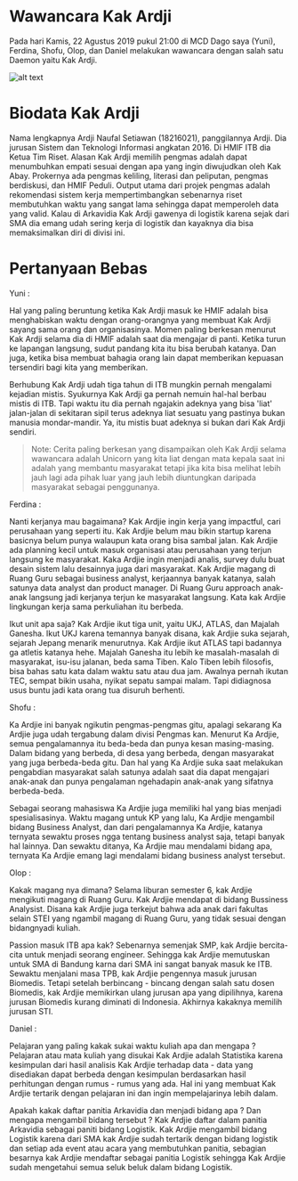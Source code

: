 # Wawancara Kak Ardji

Pada hari Kamis, 22 Agustus 2019 pukul 21:00 di MCD Dago saya (Yuni), Ferdina, Shofu, Olop, dan Daniel melakukan wawancara dengan salah satu Daemon yaitu Kak Ardji.

![alt text](./foto-16518054-16518147-16518305-16518310-16518348.jpg)


# Biodata Kak Ardji

Nama lengkapnya Ardji Naufal Setiawan (18216021), panggilannya Ardji. Dia jurusan Sistem dan Teknologi Informasi angkatan 2016. Di HMIF ITB dia Ketua Tim Riset. Alasan Kak Ardji memilih pengmas adalah dapat menumbuhkan empati sesuai dengan apa yang ingin diwujudkan oleh Kak Abay. Prokernya ada pengmas keliling, literasi dan peliputan, pengmas berdiskusi, dan HMIF Peduli. Output utama dari projek pengmas adalah rekomendasi sistem kerja mempertimbangkan sebenarnya riset membutuhkan waktu yang sangat lama sehingga dapat memperoleh data yang valid. Kalau di Arkavidia Kak Ardji gawenya di logistik karena sejak dari SMA dia emang udah sering kerja di logistik dan kayaknya dia bisa memaksimalkan diri di divisi ini.


# Pertanyaan Bebas

Yuni :

Hal yang paling beruntung ketika Kak Ardji masuk ke HMIF adalah bisa menghabiskan waktu dengan orang-orangnya yang membuat Kak Ardji sayang sama orang dan organisasinya. Momen paling berkesan menurut Kak Ardji selama dia di HMIF adalah saat dia mengajar di panti. Ketika turun ke lapangan langsung, sudut pandang kita itu bisa berubah katanya. Dan juga, ketika bisa membuat bahagia orang lain dapat memberikan kepuasan tersendiri bagi kita yang memberikan.

Berhubung Kak Ardji udah tiga tahun di ITB mungkin pernah mengalami kejadian mistis. Syukurnya Kak Ardji ga pernah nemuin hal-hal berbau mistis di ITB. Tapi waktu itu dia pernah ngajakin adeknya yang bisa 'liat' jalan-jalan di sekitaran sipil terus adeknya liat sesuatu yang pastinya bukan manusia mondar-mandir. Ya, itu mistis buat adeknya si bukan dari Kak Ardji sendiri.

> Note: Cerita paling berkesan yang disampaikan oleh Kak Ardji selama wawancara adalah Unicorn yang kita liat dengan mata kepala saat ini adalah yang membantu masyarakat tetapi jika kita bisa melihat lebih jauh lagi ada pihak luar yang jauh lebih diuntungkan daripada masyarakat sebagai penggunanya.

Ferdina :

Nanti kerjanya mau bagaimana?
Kak Ardjie ingin kerja yang impactful, cari perusahaan yang seperti itu. Kak Ardjie belum mau bikin startup karena basicnya belum punya walaupun kata orang bisa sambal jalan. Kak Ardjie ada planning kecil untuk masuk organisasi atau perusahaan yang terjun langsung ke masyarakat. Kaka Ardjie ingin menjadi analis, survey dulu buat desain sistem lalu desainnya juga dari masyarakat. Kak Ardjie magang di Ruang Guru sebagai business analyst, kerjaannya banyak katanya, salah satunya data analyst dan product manager. Di Ruang Guru approach anak-anak langsung jadi kerjanya terjun ke masyarakat langsung. Kata kak Ardjie lingkungan kerja sama perkuliahan itu berbeda.

Ikut unit apa saja?
Kak Ardjie ikut tiga unit, yaitu UKJ, ATLAS, dan Majalah Ganesha. Ikut UKJ karena temannya banyak disana, kak Ardjie suka sejarah, sejarah Jepang menarik menurutnya. Kak Ardjie ikut ATLAS tapi badannya ga atletis katanya hehe. Majalah Ganesha itu lebih ke masalah-masalah di masyarakat, isu-isu jalanan, beda sama Tiben. Kalo Tiben lebih filosofis, bisa bahas satu kata dalam waktu satu atau dua jam. Awalnya pernah ikutan TEC, sempat bikin usaha, nyikat sepatu sampai malam. Tapi didiagnosa usus buntu jadi kata orang tua disuruh berhenti.

Shofu :

Ka Ardjie ini banyak ngikutin pengmas-pengmas gitu, apalagi sekarang Ka Ardjie juga udah tergabung dalam divisi Pengmas kan. Menurut Ka Ardjie, semua pengalamannya itu beda-beda dan punya kesan masing-masing. Dalam bidang yang berbeda, di desa yang berbeda, dengan masyarakat yang juga berbeda-beda gitu. Dan hal yang  Ka Ardjie suka saat melakukan pengabdian masyarakat salah satunya adalah saat dia dapat mengajari anak-anak dan punya pengalaman ngehadapin anak-anak yang sifatnya berbeda-beda.

Sebagai seorang mahasiswa Ka Ardjie juga memiliki hal yang bias menjadi spesialisasinya. Waktu magang untuk KP yang lalu, Ka Ardjie mengambil bidang Business Analyst, dan dari pengalamannya Ka Ardjie, katanya ternyata sewaktu proses ngga tentang business analyst saja, tetapi banyak hal lainnya. Dan sewaktu ditanya, Ka Ardjie mau mendalami bidang apa, ternyata Ka Ardjie emang lagi mendalami bidang business analyst tersebut.

Olop :

Kakak magang nya dimana?
Selama liburan semester 6, kak Ardjie mengikuti magang di Ruang Guru. Kak Ardjie mendapat di bidang Bussiness Analysist. Disana kak Ardjie juga terkejut bahwa ada anak dari fakultas selain STEI yang ngambil magang di Ruang Guru, yang tidak sesuai dengan bidangnyadi kuliah.

Passion masuk ITB apa kak?
Sebenarnya semenjak SMP, kak Ardjie bercita-cita untuk menjadi seorang engineer. Sehingga kak Ardjie memutuskan untuk SMA di Bandung karna dari SMA ini sangat banyak masuk ke ITB. Sewaktu menjalani masa TPB, kak Ardjie pengennya masuk jurusan Biomedis. Tetapi setelah berbincang - bincang dengan salah satu dosen Biomedis, kak Ardjie memikirkan ulang jurusan apa yang dipilihnya, karena jurusan Biomedis kurang diminati di Indonesia. Akhirnya kakaknya memilih jurusan STI.

Daniel :

Pelajaran yang paling kakak sukai waktu kuliah apa dan mengapa ?
Pelajaran atau mata kuliah yang disukai Kak Ardjie adalah Statistika karena kesimpulan dari hasil analisis Kak Ardjie terhadap data - data yang disediakan dapat berbeda dengan kesimpulan berdasarkan hasil perhitungan dengan rumus - rumus yang ada. Hal ini yang membuat Kak Ardjie tertarik dengan pelajaran ini dan ingin mempelajarinya lebih dalam.

Apakah kakak daftar panitia Arkavidia dan menjadi bidang apa ? Dan mengapa mengambil bidang tersebut ?
Kak Ardjie daftar dalam panitia Arkavidia sebagai paniti bidang Logistik. Kak Ardjie mengambil bidang Logistik karena dari SMA kak Ardjie sudah tertarik dengan bidang logistik dan setiap ada event atau acara yang membutuhkan panitia, sebagian besarnya kak Ardjie mendaftar sebagai panitia Logistik sehingga Kak Ardjie sudah mengetahui semua seluk beluk dalam bidang Logistik.

